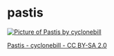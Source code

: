 # pastis

[![Picture of Pastis by cyclonebill](https://live.staticflickr.com/3274/2657464971_79f4faef30.jpg)](https://www.flickr.com/photos/cyclonebill/2657464971)


[Pastis - cyclonebill - CC BY-SA 2.0](https://www.flickr.com/photos/cyclonebill/2657464971)


